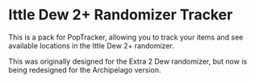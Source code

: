 # Ittle Dew 2+ Randomizer Tracker

This is a pack for PopTracker, allowing you to track your items and see available locations in the Ittle Dew 2+ randomizer.

This was originally designed for the Extra 2 Dew randomizer, but now is being redesigned for the Archipelago version.
